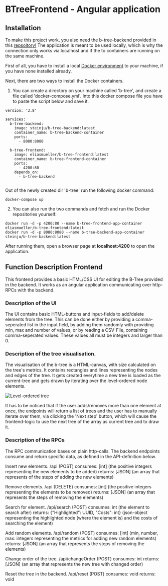# BTreeFrontend - Angular application

## Installation
To make this project work, you also need the b-tree-backend provided in this [repsoitory!](https://github.com/julian-stein/b-tree-backend)
The application is meant to be used locally, which is why the connection only works via localhost and if the to containers are running on the same machine.

First of all, you have to install a local [Docker environment](https://www.docker.com/get-started) to your machine, if you have none installed already.

Next, there are two ways to install the Docker containers.

1. You can create a directory on your machine called 'b-tree', and create a file called 'docker-compose.yml'. 
Into this docker compose file you have to paste the script below and save it.
```
version: '3.8'
 
services:
  b-tree-backend:
    image: steinju/b-tree-backend:latest
    container_name: b-tree-backend-container
    ports:
      - 8080:8080

  b-tree-frontend:
    image: eliasmueller/b-tree-frontend:latest
    container_name: b-tree-frontend-container
    ports: 
      - 4200:80
    depends_on:
      - b-tree-backend
      
```
Out of the newly created dir 'b-tree' run the following docker command:
```
docker-compose up
```

2. You can also run the two commands and fetch and run the Docker repositories yourself:
```
docker run -d -p 4200:80 --name b-tree-frontend-app-container eliasmueller/b-tree-frontend:latest
docker run -d -p 8080:8080 --name b-tree-backend-app-container steinju/b-tree-backend:latest

```
After running them, open a browser page at **localhost:4200** to open the application.

## Function Description Frontend
This frontend provides a basic HTML/CSS UI for editing the B-Tree provided in the backend.
It works as an angular application communicating over http-RPCs with the backend.

### Description of the UI
The UI contains basic HTML-buttons and input-fields to add/delete elements from the tree.
This can be done either by providing a comma-seperated list in the input field,
by adding them randomly with providing min, max and number of values, or by reading a 
CSV-File, containing comma-seperated values.
These values all must be integers and larger than 0.

### Description of the tree visualisation.
The visualisation of the b-tree is a HTML-canvas, with size calculated on the tree's metrics.
It contains rectangles and lines representing the nodes and edges of the tree.
It gets created everytime a new tree is loaded as the current-tree and gets drawn
by iterating over the level-ordered node elements.


![Level-ordered tree](https://upload.wikimedia.org/wikipedia/commons/d/d1/Sorted_binary_tree_breadth-first_traversal.svg)

It has to be noticed that if the user adds/removes more than one element at once,
the endpoints will return a list of trees and the user has to manually iterate over them,
via clicking the 'Next step' button, which will cause the frontend-logic to use the next 
tree of the array as current tree and to draw it.

### Description of the RPCs
The RPC communication bases on plain http-calls. The backend endpoints consume and return specific data,
as defined in the API-definition below.

Insert new elements.
/api (POST)
consumes: [int] (the positive integers representing the new elements to be added)
returns: [JSON] (an array that represents of the steps of adding the new elements)

Remove elements.
/api (DELETE)
consumes: [int] (the positive integers representing the  elements to be removed)
returns: [JSON] (an array that represents the steps of removing the elements)

Search for element.
/api/search (POST)
consumes: int (the element to search after)
returns: {"Highlighted": UUID, "Costs": int} (json-object representing the highlighted node (where the element is) and the costs of searching the element)

Add random elements.
/api/random (POST)
consumes: [int] (min, number, max: integers representing the metrics for adding new random elements)
returns: [JSON] (an array that represents the steps of removing the elements)

Change order of the tree.
/api/changeOrder (POST)
consumes: int
returns: [JSON] (an array that represents the new tree with changed order)

Reset the tree in the backend.
/api/reset (POST)
consumes: void
returns: void
